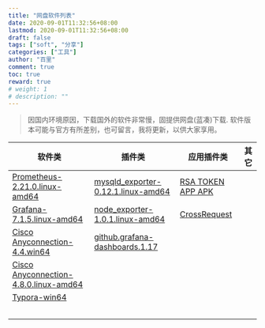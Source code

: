 ```yaml
---
title: "网盘软件列表"
date: 2020-09-01T11:32:56+08:00
lastmod: 2020-09-01T11:32:56+08:00
draft: false
tags: ["soft", "分享"]
categories: ["工具"]
author: "百里"
comment: true
toc: true
reward: true
# weight: 1
# description: ""
---
```


> 因国内环境原因，下载国外的软件非常慢，固提供网盘(蓝凑)下载. 软件版本可能与官方有所差别，也可留言，我将更新，以供大家享用。

| 软件类                                                       | 插件类                                                       | 应用插件类                                                  | 其它 |
| ------------------------------------------------------------ | ------------------------------------------------------------ | ----------------------------------------------------------- | ---- |
| [Prometheus-2.21.0.linux-amd64](https://freemt.lanzous.com/iXVhLg8exlc) | [mysqld_exporter-0.12.1.linux-amd64](https://freemt.lanzous.com/id5UKg94adc) | [RSA TOKEN APP APK](https://freemt.lanzous.com/id5UKg94adc) |      |
| [Grafana-7.1.5.linux-amd64](https://freemt.lanzous.com/iQEcXg8f8qd) | [node_exporter-1.0.1.linux-amd64](https://freemt.lanzous.com/id5UKg94adc) | [CrossRequest](https://freemt.lanzous.com/i0pDFfo582j)      |      |
| [Cisco Anyconnection-4.4.win64](https://freemt.lanzous.com/i3eZ0fo47hc) | [github.grafana-dashboards.1.17](https://freemt.lanzous.com/ijTsPg9c4hi) |                                                             |      |
| [Cisco Anyconnection-4.8.0.linux-amd64](https://freemt.lanzous.com/iu190fo5lyj) |                                                              |                                                             |      |
| [Typora-win64](https://freemt.lanzous.com/ilpt6fpigcb)       |                                                              |                                                             |      |
|                                                              |                                                              |                                                             |      |
|                                                              |                                                              |                                                             |      |
|                                                              |                                                              |                                                             |      |
|                                                              |                                                              |                                                             |      |
|                                                              |                                                              |                                                             |      |

